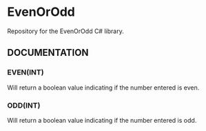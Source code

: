 # EvenOrOdd
Repository for the EvenOrOdd C# library.

## DOCUMENTATION

### EVEN(INT)
Will return a boolean value indicating if the number entered is even.

### ODD(INT)
Will return a boolean value indicating if the number entered is odd.
